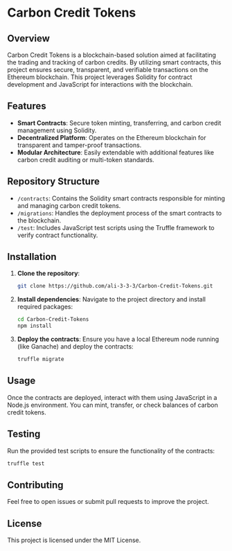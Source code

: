 # Carbon Credit Tokens

## Overview
Carbon Credit Tokens is a blockchain-based solution aimed at facilitating the trading and tracking of carbon credits. By utilizing smart contracts, this project ensures secure, transparent, and verifiable transactions on the Ethereum blockchain. This project leverages Solidity for contract development and JavaScript for interactions with the blockchain.

## Features
- **Smart Contracts**: Secure token minting, transferring, and carbon credit management using Solidity.
- **Decentralized Platform**: Operates on the Ethereum blockchain for transparent and tamper-proof transactions.
- **Modular Architecture**: Easily extendable with additional features like carbon credit auditing or multi-token standards.

## Repository Structure
- `/contracts`: Contains the Solidity smart contracts responsible for minting and managing carbon credit tokens.
- `/migrations`: Handles the deployment process of the smart contracts to the blockchain.
- `/test`: Includes JavaScript test scripts using the Truffle framework to verify contract functionality.

## Installation

1. **Clone the repository**:
   ```bash
   git clone https://github.com/ali-3-3-3/Carbon-Credit-Tokens.git
   ```
   
2. **Install dependencies**:
   Navigate to the project directory and install required packages:
   ```bash
   cd Carbon-Credit-Tokens
   npm install
   ```

3. **Deploy the contracts**:
   Ensure you have a local Ethereum node running (like Ganache) and deploy the contracts:
   ```bash
   truffle migrate
   ```

## Usage
Once the contracts are deployed, interact with them using JavaScript in a Node.js environment. You can mint, transfer, or check balances of carbon credit tokens.

## Testing
Run the provided test scripts to ensure the functionality of the contracts:
```bash
truffle test
```

## Contributing
Feel free to open issues or submit pull requests to improve the project.

## License
This project is licensed under the MIT License.
